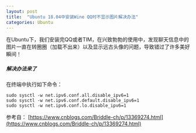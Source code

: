 ```yaml
---
layout: post
title:  "Ubuntu 18.04中安装Wine QQ时不显示图片解决办法"
categories: Ubuntu
---
```

在Ubuntu下，我们安装完QQ或者TIM，在兴致勃勃的使用中，发现聊天信息中的图片一直在转圈圈（加载不出来）以及显示远古头像的问题，导致错过了许多美好瞬间！

##### 解决办法来了

在终端中执行如下命令：
```shell
sudo sysctl -w net.ipv6.conf.all.disable_ipv6=1
sudo sysctl -w net.ipv6.conf.default.disable_ipv6=1
sudo sysctl -w net.ipv6.conf.lo.disable_ipv6=1
```

参考自：
[https://www.cnblogs.com/Briddle-ch/p/13369274.html](https://www.cnblogs.com/Briddle-ch/p/13369274.html)
